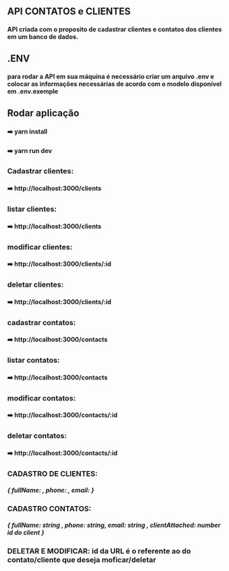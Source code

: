 ## API CONTATOS e CLIENTES

#### API criada com o proposito de cadastrar clientes e contatos dos clientes em um banco de dados.

## .ENV

#### para rodar a API em sua máquina é necessário criar um arquivo .env e colocar as informações necessárias de acordo com o modelo disponível em .env.exemple

## Rodar aplicação

#### ➡️ yarn install

#### ➡️ yarn run dev

### Cadastrar clientes:

#### ➡️ http://localhost:3000/clients

### listar clientes:

#### ➡️ http://localhost:3000/clients

### modificar clientes:

#### ➡️ http://localhost:3000/clients/:id

### deletar clientes:

#### ➡️ http://localhost:3000/clients/:id

### cadastrar contatos:

#### ➡️ http://localhost:3000/contacts

### listar contatos:

#### ➡️ http://localhost:3000/contacts

### modificar contatos:

#### ➡️ http://localhost:3000/contacts/:id

### deletar contatos:

#### ➡️ http://localhost:3000/contacts/:id

### CADASTRO DE CLIENTES:
##### { fullName: , phone: , email: }
### CADASTRO CONTATOS: 
##### { fullName: string , phone: string, email: string , clientAttached: number id do client }
### DELETAR E MODIFICAR: id da URL é o referente ao do contato/cliente que deseja moficar/deletar 
